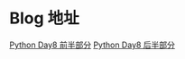 # Blog 地址
[Python Day8 前半部分](<https://www.smartczm.com/python_day7.html>)
[Python Day8 后半部分](<https://www.smartczm.com/python_day8.html>)
